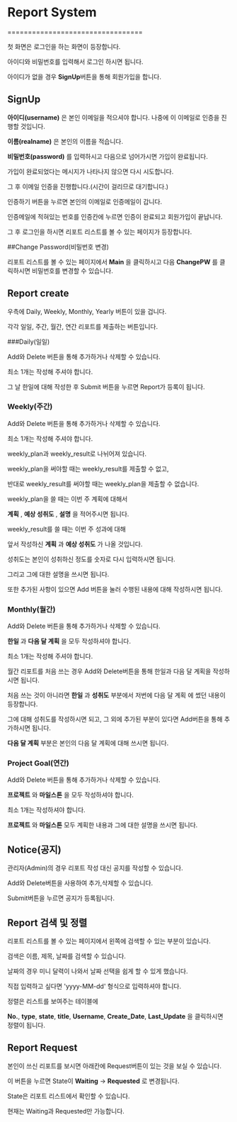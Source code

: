 # Report System
=================================

첫 화면은 로그인을 하는 화면이 등장합니다.

아이디와 비밀번호를 입력해서 로그인 하시면 됩니다.

아이디가 없을 경우 **SignUp**버튼을 통해 회원가입을 합니다.

## SignUp

**아이디(username)** 은 본인 이메일을 적으셔야 합니다. 나중에 이 이메일로 인증을 진행할 것입니다.

**이름(realname)** 은 본인의 이름을 적습니다. 

**비밀번호(password)** 를 입력하시고 다음으로 넘어가시면 가입이 완료됩니다.

가입이 완료되었다는 메시지가 나타나지 않으면 다시 시도합니다.

그 후 이메일 인증을 진행합니다.(시간이 걸리므로 대기합니다.)

인증하기 버튼을 누르면 본인의 이메일로 인증메일이 갑니다.

인증메일에 적혀있는 번호를 인증칸에 누르면 인증이 완료되고 회원가입이 끝납니다.

그 후 로그인을 하시면 리포트 리스트를 볼 수 있는 페이지가 등장합니다.

##Change Password(비밀번호 변경)

리포트 리스트를 볼 수 있는 페이지에서 __Main__ 을 클릭하시고 다음 __ChangePW__ 를 클릭하시면 비밀번호를 변경할 수 있습니다.


## Report create

우측에 Daily, Weekly, Monthly, Yearly 버튼이 있을 겁니다.

각각 일일, 주간, 월간, 연간 리포트를 제출하는 버튼입니다.

###Daily(일일)

Add와 Delete 버튼을 통해 추가하거나 삭제할 수 있습니다.

최소 1개는 작성해 주셔야 합니다.

그 날 한일에 대해 작성한 후 Submit 버튼을 누르면 Report가 등록이 됩니다.

### Weekly(주간)

Add와 Delete 버튼을 통해 추가하거나 삭제할 수 있습니다.

최소 1개는 작성해 주셔야 합니다.

weekly_plan과 weekly_result로 나뉘어져 있습니다.

weekly_plan을 써야할 때는 weekly_result를 제출할 수 없고,

반대로 weekly_result를 써야할 때는 weekly_plan을 제출할 수 없습니다.

weekly_plan을 쓸 때는 이번 주 계획에 대해서

**계획** , __예상 성취도__ , **설명** 을 적어주시면 됩니다.

weekly_result를 쓸 때는 이번 주 성과에 대해

앞서 작성하신 __계획__ 과 __예상 성취도__ 가 나올 것입니다. 

성취도는 본인이 성취하신 정도를 숫자로 다시 입력하시면 됩니다.

그리고 그에 대한 설명을 쓰시면 됩니다.

또한 추가된 사항이 있으면 Add 버튼을 눌러 수행된 내용에 대해 작성하시면 됩니다.

### Monthly(월간)

Add와 Delete 버튼을 통해 추가하거나 삭제할 수 있습니다.

__한일__ 과 __다음 달 계획__ 을 모두 작성하셔야 합니다.

최소 1개는 작성해 주셔야 합니다.

월간 리포트를 처음 쓰는 경우 Add와 Delete버튼을 통해 한일과 다음 달 계획을 작성하시면 됩니다.

처음 쓰는 것이 아니라면 __한일__ 과 __성취도__ 부분에서 저번에 다음 달 계획 에 썼던 내용이 등장합니다.

그에 대해 성취도를 작성하시면 되고, 그 외에 추가된 부분이 있다면 Add버튼을 통해 추가하시면 됩니다.

__다음 달 계획__ 부분은 본인의 다음 달 계획에 대해 쓰시면 됩니다.

### Project Goal(연간)

Add와 Delete 버튼을 통해 추가하거나 삭제할 수 있습니다.

__프로젝트__ 와 __마일스톤__ 을 모두 작성하셔야 합니다.

최소 1개는 작성하셔야 합니다.

__프로젝트__ 와 __마일스톤__ 모두 계획한 내용과 그에 대한 설명을 쓰시면 됩니다.

## Notice(공지)

관리자(Admin)의 경우 리포트 작성 대신 공지를 작성할 수 있습니다.

Add와 Delete버튼을 사용하여 추가,삭제할 수 있습니다.

Submit버튼을 누르면 공지가 등록됩니다.

## Report 검색 및 정렬

리포트 리스트를 볼 수 있는 페이지에서 왼쪽에 검색할 수 있는 부분이 있습니다.

검색은 이름, 제목, 날짜를 검색할 수 있습니다.

날짜의 경우 미니 달력이 나와서 날짜 선택을 쉽게 할 수 있게 했습니다.

직접 입력하고 싶다면 'yyyy-MM-dd' 형식으로 입력하셔야 합니다.

정렬은 리스트를 보여주는 테이블에

__No.__, __type__, __state__, __title__, __Username__, __Create_Date__, __Last_Update__ 을 클릭하시면 정렬이 됩니다.

## Report Request

본인이 쓰신 리포트를 보시면 아래칸에 Request버튼이 있는 것을 보실 수 있습니다.

이 버튼을 누르면 State이 __Waiting__ -> __Requested__ 로 변경됩니다.

State은 리포트 리스트에서 확인할 수 있습니다.

현재는 Waiting과 Requested만 가능합니다.
